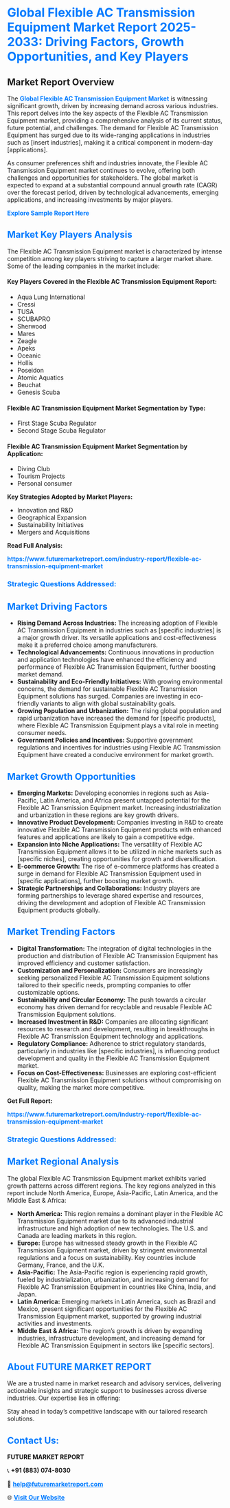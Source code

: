 <h1 style="color: #007BFF;">Global Flexible AC Transmission Equipment Market Report 2025-2033: Driving Factors, Growth Opportunities, and Key Players</h1>

<section id="overview">
<h2>Market Report Overview</h2>
<p>The <a href="https://www.futuremarketreport.com/industry-report/flexible-ac-transmission-equipment-market" style="color: #007BFF; text-decoration: none;"><strong>Global Flexible AC Transmission Equipment Market</strong></a> is witnessing significant growth, driven by increasing demand across various industries. This report delves into the key aspects of the Flexible AC Transmission Equipment market, providing a comprehensive analysis of its current status, future potential, and challenges. The demand for Flexible AC Transmission Equipment has surged due to its wide-ranging applications in industries such as [insert industries], making it a critical component in modern-day [applications].</p>
<p>As consumer preferences shift and industries innovate, the Flexible AC Transmission Equipment market continues to evolve, offering both challenges and opportunities for stakeholders. The global market is expected to expand at a substantial compound annual growth rate (CAGR) over the forecast period, driven by technological advancements, emerging applications, and increasing investments by major players.</p>
</section>

<section id="overview">
<p><a href="https://www.futuremarketreport.com/request-sample/reportId=33518" style="color: #007BFF; text-decoration: none;"><strong>Explore Sample Report Here</strong></a></p>
</section>

<section id="key-players">
<h2 style="color: #007BFF;">Market Key Players Analysis</h2>
<p>The Flexible AC Transmission Equipment market is characterized by intense competition among key players striving to capture a larger market share. Some of the leading companies in the market include:</p>
<h4>Key Players Covered in the Flexible AC Transmission Equipment Report:</h4>
<ul><li>Aqua Lung International</li><li>Cressi</li><li>TUSA</li><li>SCUBAPRO</li><li>Sherwood</li><li>Mares</li><li>Zeagle</li><li>Apeks</li><li>Oceanic</li><li>Hollis</li><li>Poseidon</li><li>Atomic Aquatics</li><li>Beuchat</li><li>Genesis Scuba</li></ul>
<h4>Flexible AC Transmission Equipment Market Segmentation by Type:</h4>
<ul><li>First Stage Scuba Regulator</li><li>Second Stage Scuba Regulator</li></ul>

<h4>Flexible AC Transmission Equipment Market Segmentation by Application:</h4>
<ul><li>Diving Club</li><li>Tourism Projects</li><li>Personal consumer</li></ul>
<p><strong>Key Strategies Adopted by Market Players:</strong></p>
<ul>
<li>Innovation and R&D</li>
<li>Geographical Expansion</li>
<li>Sustainability Initiatives</li>
<li>Mergers and Acquisitions</li>
</ul>
</section>

<section>
<p><strong>Read Full Analysis: </strong></p><a href="https://www.futuremarketreport.com/industry-report/flexible-ac-transmission-equipment-market" style="color: #007BFF; text-decoration: none;"><strong>https://www.futuremarketreport.com/industry-report/flexible-ac-transmission-equipment-market</strong></a>
<h3 style="color: #007BFF;">Strategic Questions Addressed:</h3>
</section>

<section id="driving-factors">
<h2 style="color: #007BFF;">Market Driving Factors</h2>
<ul>
<li><strong>Rising Demand Across Industries:</strong> The increasing adoption of Flexible AC Transmission Equipment in industries such as [specific industries] is a major growth driver. Its versatile applications and cost-effectiveness make it a preferred choice among manufacturers.</li>
<li><strong>Technological Advancements:</strong> Continuous innovations in production and application technologies have enhanced the efficiency and performance of Flexible AC Transmission Equipment, further boosting market demand.</li>
<li><strong>Sustainability and Eco-Friendly Initiatives:</strong> With growing environmental concerns, the demand for sustainable Flexible AC Transmission Equipment solutions has surged. Companies are investing in eco-friendly variants to align with global sustainability goals.</li>
<li><strong>Growing Population and Urbanization:</strong> The rising global population and rapid urbanization have increased the demand for [specific products], where Flexible AC Transmission Equipment plays a vital role in meeting consumer needs.</li>
<li><strong>Government Policies and Incentives:</strong> Supportive government regulations and incentives for industries using Flexible AC Transmission Equipment have created a conducive environment for market growth.</li>
</ul>
</section>

<section id="growth-opportunities">
<h2 style="color: #007BFF;">Market Growth Opportunities</h2>
<ul>
<li><strong>Emerging Markets:</strong> Developing economies in regions such as Asia-Pacific, Latin America, and Africa present untapped potential for the Flexible AC Transmission Equipment market. Increasing industrialization and urbanization in these regions are key growth drivers.</li>
<li><strong>Innovative Product Development:</strong> Companies investing in R&D to create innovative Flexible AC Transmission Equipment products with enhanced features and applications are likely to gain a competitive edge.</li>
<li><strong>Expansion into Niche Applications:</strong> The versatility of Flexible AC Transmission Equipment allows it to be utilized in niche markets such as [specific niches], creating opportunities for growth and diversification.</li>
<li><strong>E-commerce Growth:</strong> The rise of e-commerce platforms has created a surge in demand for Flexible AC Transmission Equipment used in [specific applications], further boosting market growth.</li>
<li><strong>Strategic Partnerships and Collaborations:</strong> Industry players are forming partnerships to leverage shared expertise and resources, driving the development and adoption of Flexible AC Transmission Equipment products globally.</li>
</ul>
</section>

<section id="trending-factors">
<h2 style="color: #007BFF;">Market Trending Factors</h2>
<ul>
<li><strong>Digital Transformation:</strong> The integration of digital technologies in the production and distribution of Flexible AC Transmission Equipment has improved efficiency and customer satisfaction.</li>
<li><strong>Customization and Personalization:</strong> Consumers are increasingly seeking personalized Flexible AC Transmission Equipment solutions tailored to their specific needs, prompting companies to offer customizable options.</li>
<li><strong>Sustainability and Circular Economy:</strong> The push towards a circular economy has driven demand for recyclable and reusable Flexible AC Transmission Equipment solutions.</li>
<li><strong>Increased Investment in R&D:</strong> Companies are allocating significant resources to research and development, resulting in breakthroughs in Flexible AC Transmission Equipment technology and applications.</li>
<li><strong>Regulatory Compliance:</strong> Adherence to strict regulatory standards, particularly in industries like [specific industries], is influencing product development and quality in the Flexible AC Transmission Equipment market.</li>
<li><strong>Focus on Cost-Effectiveness:</strong> Businesses are exploring cost-efficient Flexible AC Transmission Equipment solutions without compromising on quality, making the market more competitive.</li>
</ul>
</section>

<section>
<p><strong>Get Full Report: </strong></p><a href="https://www.futuremarketreport.com/industry-report/flexible-ac-transmission-equipment-market" style="color: #007BFF; text-decoration: none;"><strong>https://www.futuremarketreport.com/industry-report/flexible-ac-transmission-equipment-market</strong></a>
<h3 style="color: #007BFF;">Strategic Questions Addressed:</h3>
</section>


<section id="regional-analysis">
<h2 style="color: #007BFF;">Market Regional Analysis</h2>
<p>The global Flexible AC Transmission Equipment market exhibits varied growth patterns across different regions. The key regions analyzed in this report include North America, Europe, Asia-Pacific, Latin America, and the Middle East & Africa:</p>
<ul>
<li><strong>North America:</strong> This region remains a dominant player in the Flexible AC Transmission Equipment market due to its advanced industrial infrastructure and high adoption of new technologies. The U.S. and Canada are leading markets in this region.</li>
<li><strong>Europe:</strong> Europe has witnessed steady growth in the Flexible AC Transmission Equipment market, driven by stringent environmental regulations and a focus on sustainability. Key countries include Germany, France, and the U.K.</li>
<li><strong>Asia-Pacific:</strong> The Asia-Pacific region is experiencing rapid growth, fueled by industrialization, urbanization, and increasing demand for Flexible AC Transmission Equipment in countries like China, India, and Japan.</li>
<li><strong>Latin America:</strong> Emerging markets in Latin America, such as Brazil and Mexico, present significant opportunities for the Flexible AC Transmission Equipment market, supported by growing industrial activities and investments.</li>
<li><strong>Middle East & Africa:</strong> The region’s growth is driven by expanding industries, infrastructure development, and increasing demand for Flexible AC Transmission Equipment in sectors like [specific sectors].</li>
</ul>
</section>

<footer>
<h2 style="color: #007BFF;">About FUTURE MARKET REPORT</h2>
<p>We are a trusted name in market research and advisory services, delivering actionable insights and strategic support to businesses across diverse industries. Our expertise lies in offering:</p>

<p>Stay ahead in today’s competitive landscape with our tailored research solutions.</p>

<h2 style="color: #007BFF;">Contact Us:</h2>
<p><strong>FUTURE MARKET REPORT</strong></p>
<p>📞 <strong>+91 (883) 074-8030</strong></p>
<p>📧 <strong><a href="mailto:help@futuremarketreport.com" style="color: #007BFF;">help@futuremarketreport.com</a></strong></p>
<p>🌐 <strong><a href="https://www.futuremarketreport.com/" style="color: #007BFF;">Visit Our Website</a></strong></p>
</footer>